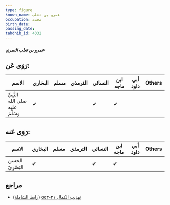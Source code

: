 ```yaml
---
type: figure
known_name: عمرو بن تغلب
occupation: محدث
birth_date:
passing_date:
tahdhib_id: 4332
---
```

##### عمرو بن تغلب النمري

## رَوَى عَن:
| الاسم                             | البخاري | مسلم | الترمذي | النسائي | ابن ماجه | أبي داود | Others |
| --------------------------------- | ------- | ---- | ------- | ------- | -------- | -------- | ------ |
| النَّبِيِّ صلى الله عليه وسَلَّمَ | ✔       |      |         | ✔       | ✔        |          |        |
## رَوَى عَنه:
| الاسم            | البخاري | مسلم | الترمذي | النسائي | ابن ماجه | أبي داود | Others |
| ---------------- | ------- | ---- | ------- | ------- | -------- | -------- | ------ |
| الحسن البَصْرِيّ | ✔       |      |         | ✔       | ✔        |          |        |
## مراجع
- [تهذيب الكمال ٢١-٥٥٣](obsidian://open?vault=Tahdhib-al-Kamal&file=Figures/٤٣٣٢-عمرو%20بن%20تغلب%20النمري) ([رابط الشاملة](https://shamela.ws/book/3722/11200))